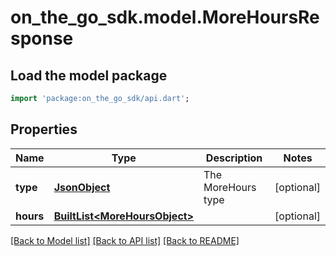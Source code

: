 # on_the_go_sdk.model.MoreHoursResponse

## Load the model package
```dart
import 'package:on_the_go_sdk/api.dart';
```

## Properties
Name | Type | Description | Notes
------------ | ------------- | ------------- | -------------
**type** | [**JsonObject**](.md) | The MoreHours type | [optional] 
**hours** | [**BuiltList&lt;MoreHoursObject&gt;**](MoreHoursObject.md) |  | [optional] 

[[Back to Model list]](../README.md#documentation-for-models) [[Back to API list]](../README.md#documentation-for-api-endpoints) [[Back to README]](../README.md)


